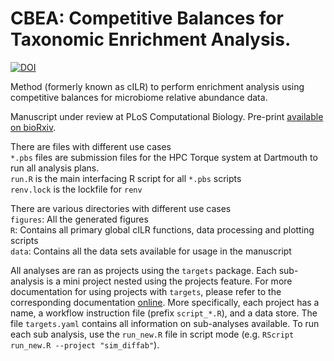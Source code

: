 # CBEA: Competitive Balances for Taxonomic Enrichment Analysis. 

[![DOI](https://zenodo.org/badge/253318333.svg)](https://zenodo.org/badge/latestdoi/253318333)


Method (formerly known as cILR) to perform enrichment analysis using competitive balances for microbiome relative abundance data.     

Manuscript under review at PLoS Computational Biology. Pre-print [available on bioRxiv](https://www.biorxiv.org/content/10.1101/2021.09.07.459294v1.full). 

There are files with different use cases  
`*.pbs` files are submission files for the HPC Torque system at Dartmouth to run all analysis plans.  
`run.R` is the main interfacing R script for all `*.pbs` scripts  
`renv.lock` is the lockfile for `renv`  

There are various directories with different use cases  
`figures`: All the generated figures  
`R`: Contains all primary global cILR functions, data processing and plotting scripts  
`data`: Contains all the data sets available for usage in the manuscript  


All analyses are ran as projects using the `targets` package. Each sub-analysis is a mini project nested using the projects feature. For more documentation for using projects with `targets`, please refer to the corresponding documentation [online](https://books.ropensci.org/targets/). More specifically, each project has a name, a workflow instruction file (prefix `script_*.R`), and a data store. The file `targets.yaml` contains all information on sub-analyses available. To run each sub analysis, use the `run_new.R` file in script mode (e.g. `RScript run_new.R --project "sim_diffab"`).   
